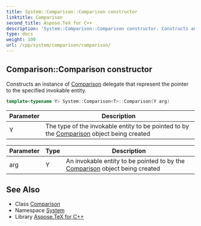 ```yaml
---
title: System::Comparison::Comparison constructor
linktitle: Comparison
second_title: Aspose.TeX for C++
description: 'System::Comparison::Comparison constructor. Constructs an instance of Comparison delegate that represent the pointer to the specified invokable entity in C++.'
type: docs
weight: 100
url: /cpp/system/comparison/comparison/
---
```

## Comparison::Comparison constructor


Constructs an instance of [Comparison](../) delegate that represent the pointer to the specified invokable entity.

```cpp
template<typename Y> System::Comparison<T>::Comparison(Y arg)
```


| Parameter | Description |
| --- | --- |
| Y | The type of the invokable entity to be pointed to by the [Comparison](../) object being created |

| Parameter | Type | Description |
| --- | --- | --- |
| arg | Y | An invokable entity to be pointed to by the [Comparison](../) object being created |

## See Also

* Class [Comparison](../)
* Namespace [System](../../)
* Library [Aspose.TeX for C++](../../../)
